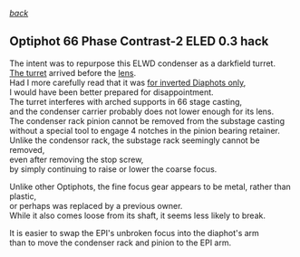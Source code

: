 *[back](./)*
## Optiphot 66 Phase Contrast-2 ELED 0.3 hack

The intent was to repurpose this ELWD condenser as a darkfield turret.  
[The turret](PhaseContrast/) arrived before the [lens](ELWDcondenser/index.html).  
Had I more carefully read that it was [for inverted Diaphots
only](https://lavinia.as.arizona.edu/~mtuell/scopes/condenser_list.php),  
I would have been better prepared for disappointment.  
The turret interferes with arched supports in 66 stage casting,  
and the condenser carrier probably does not lower enough for its lens.  
The condenser rack pinion cannot be removed from the substage casting  
without a special tool to engage 4 notches in the pinion bearing retainer.  
Unlike the condensor rack, the substage rack seemingly cannot be removed,  
even after removing the stop screw,  
by simply continuing to raise or lower the coarse focus.  

Unlike other Optiphots, the fine focus gear appears to be metal,
rather than plastic,  
or perhaps was replaced by a previous owner.    
While it also comes loose from its shaft,
it seems less likely to break.  

It is easier to swap the EPI's unbroken focus into the diaphot's arm  
than to move the condenser rack and pinion to the EPI arm.  

